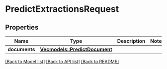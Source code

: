 # PredictExtractionsRequest

## Properties

Name | Type | Description | Notes
------------ | ------------- | ------------- | -------------
**documents** | [**Vec<models::PredictDocument>**](PredictDocument.md) |  | 

[[Back to Model list]](../README.md#documentation-for-models) [[Back to API list]](../README.md#documentation-for-api-endpoints) [[Back to README]](../README.md)


